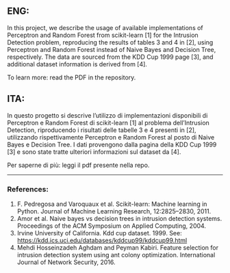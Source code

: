 ## ENG:
In this project, we describe the usage of available implementations of Perceptron and Random Forest from scikit-learn [1] for the Intrusion Detection problem, reproducing the results of tables 3 and 4 in [2], using Perceptron and Random Forest instead of Naive Bayes and Decision Tree, respectively. The data are sourced from the KDD Cup 1999 page [3], and additional dataset information is derived from [4].

To learn more: read the PDF in the repository.

## ITA:
In questo progetto si descrive l’utilizzo di implementazioni disponibili di Perceptron e Random Forest di scikit-learn [1] al problema dell’Intrusion Detection, riproducendo i risultati delle tabelle 3 e 4 presenti in [2], utilizzando rispettivamente Perceptron e Random Forest al posto di Naive Bayes e Decision Tree. I dati provengono dalla pagina della KDD Cup 1999 [3] e sono state tratte ulteriori informazioni sul dataset da [4].

Per saperne di più: leggi il pdf presente nella repo.

---

### References:
1. F. Pedregosa and Varoquaux et al. Scikit-learn: Machine learning in Python. Journal of Machine Learning Research, 12:2825–2830, 2011.
2. Amor et al. Naive bayes vs decision trees in intrusion detection systems. Proceedings of the ACM Symposium on Applied Computing, 2004.
3. Irvine University of California. Kdd cup dataset. 1999. See: https://kdd.ics.uci.edu/databases/kddcup99/kddcup99.html
4. Mehdi Hosseinzadeh Aghdam and Peyman Kabiri. Feature selection for intrusion detection system using ant colony optimization. International Journal of Network Security, 2016.
